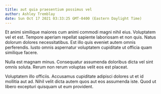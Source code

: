 ```yaml
---
title: aut quia praesentium possimus vel
author: Ashley Tremblay
date: Sun Oct 17 2021 03:33:25 GMT-0400 (Eastern Daylight Time)
---
```

Et animi similique maiores cum animi commodi magni nihil eius. Voluptatem vel et est. Tempore aperiam repellat sapiente laboriosam et non quis. Natus dolorum dolores necessitatibus. Est illo quis eveniet autem omnis perferendis. Iusto omnis aspernatur voluptatem cupiditate ut officia quam similique facere.

 Nulla est magnam minus. Consequatur assumenda doloribus dicta vel sint omnis soluta. Rerum non rerum voluptas velit eos est placeat.

 Voluptatem illo officiis. Accusamus cupiditate adipisci dolores ut et id mollitia aut ad. Nihil velit dicta autem quos aut eos assumenda iste. Quod ut libero excepturi quisquam ut eum provident.
